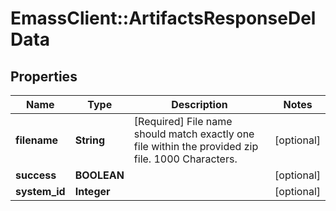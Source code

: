 # EmassClient::ArtifactsResponseDelData

## Properties
Name | Type | Description | Notes
------------ | ------------- | ------------- | -------------
**filename** | **String** | [Required] File name should match exactly one file within the provided zip file. 1000 Characters. | [optional] 
**success** | **BOOLEAN** |  | [optional] 
**system_id** | **Integer** |  | [optional] 

